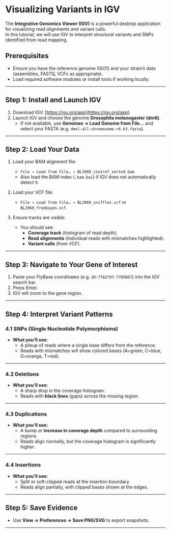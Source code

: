# Visualizing Variants in IGV


The **Integrative Genomics Viewer (IGV)** is a powerful desktop application for visualizing read alignments and variant calls.  
In this tutorial, we will use IGV to interpret structural variants and SNPs identified from read mapping.

## Prerequisites
- Ensure you have the reference genome (ISO1) and your strain’s data (assemblies, FASTQ, VCFs as appropriate).
- Load required software modules or install tools if working locally.


---

## Step 1: Install and Launch IGV

1. Download IGV: [https://igv.org/app](https://igv.org/app)  
2. Launch IGV and choose the genome **Drosophila melanogaster (dm6)**.  
   - If not available, use **Genomes → Load Genome from File…** and select your FASTA (e.g. `dmel-all-chromosome-r6.63.fasta`).

---

## Step 2: Load Your Data

1. Load your BAM alignment file:
   - `File → Load from File… → BL2969_iso1ref_sorted.bam`  
   - Also load the BAM index (`.bam.bai`) if IGV does not automatically detect it.

2. Load your VCF file:
   - `File → Load from File… → BL2969_sniffles.vcf` or `BL2969_freebayes.vcf`.

3. Ensure tracks are visible:
   - You should see:
     - **Coverage track** (histogram of read depth).  
     - **Read alignments** (individual reads with mismatches highlighted).  
     - **Variant calls** (from VCF).

---

## Step 3: Navigate to Your Gene of Interest

1. Paste your FlyBase coordinates (e.g. `2R:7782797-7785067`) into the IGV search bar.  
2. Press Enter.  
3. IGV will zoom to the gene region.  

---

## Step 4: Interpret Variant Patterns

### 4.1 SNPs (Single Nucleotide Polymorphisms)
- **What you’ll see:**  
  - A pileup of reads where a single base differs from the reference.  
  - Reads with mismatches will show colored bases (A=green, C=blue, G=orange, T=red).  

---

### 4.2 Deletions
- **What you’ll see:**  
  - A sharp drop in the coverage histogram.  
  - Reads with **black lines** (gaps) across the missing region. 
---

### 4.3 Duplications
- **What you’ll see:**  
  - A bump or **increase in coverage depth** compared to surrounding regions.  
  - Reads align normally, but the coverage histogram is significantly higher.  

---

### 4.4 Insertions
- **What you’ll see:**  
  - Split or soft-clipped reads at the insertion boundary.  
  - Reads align partially, with clipped bases shown at the edges.  

---

## Step 5: Save Evidence

- Use **View → Preferences → Save PNG/SVG** to export snapshots.  

---

